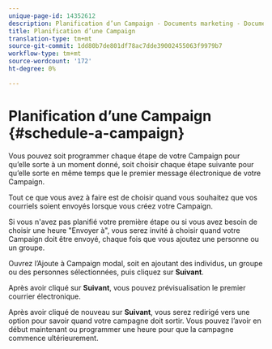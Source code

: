 ```yaml
---
unique-page-id: 14352612
description: Planification d’un Campaign - Documents marketing - Documentation du produit
title: Planification d’une Campaign
translation-type: tm+mt
source-git-commit: 1dd80b7de801df78ac7dde39002455063f9979b7
workflow-type: tm+mt
source-wordcount: '172'
ht-degree: 0%

---
```



# Planification d’une Campaign {#schedule-a-campaign}

Vous pouvez soit programmer chaque étape de votre Campaign pour qu’elle sorte à un moment donné, soit choisir chaque étape suivante pour qu’elle sorte en même temps que le premier message électronique de votre Campaign.

Tout ce que vous avez à faire est de choisir quand vous souhaitez que vos courriels soient envoyés lorsque vous créez votre Campaign.

Si vous n&#39;avez pas planifié votre première étape ou si vous avez besoin de choisir une heure &quot;Envoyer à&quot;, vous serez invité à choisir quand votre Campaign doit être envoyé, chaque fois que vous ajoutez une personne ou un groupe.

Ouvrez l’Ajoute à Campaign modal, soit en ajoutant des individus, un groupe ou des personnes sélectionnées, puis cliquez sur **Suivant**.

Après avoir cliqué sur **Suivant**, vous pouvez prévisualisation le premier courrier électronique.

Après avoir cliqué de nouveau sur **Suivant**, vous serez redirigé vers une option pour savoir quand votre campagne doit sortir. Vous pouvez l’avoir en début maintenant ou programmer une heure pour que la campagne commence ultérieurement.
